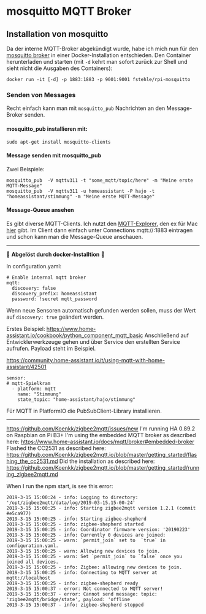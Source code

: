 # mosquitto MQTT Broker
## Installation von mosquitto
Da der interne MQTT-Broker abgekündigt wurde, habe ich mich nun für den [mosquitto broker](mosquitto.org) in einer Docker-Installation entschieden.
Den Container herunterladen und starten (mit `-d` kehrt man sofort zurück zur Shell und sieht nicht die Ausgaben des Containers):
```
docker run -it [-d] -p 1883:1883 -p 9001:9001 fstehle/rpi-mosquitto
```
### Senden von Messages
Recht einfach kann man mit `mosquitto_pub` Nachrichten an den Message-Broker senden.

#### mosquitto_pub installieren mit:
`sudo apt-get install mosquitto-clients`

#### Message senden mit mosquitto_pub
Zwei Beispiele:
```
mosquitto_pub  -V mqttv311 -t "some_mqtt/topic/here" -m "Meine erste MQTT-Message"
mosquitto_pub  -V mqttv311 -u homeassistant -P hajo -t "homeassistant/stimmung" -m "Meine erste MQTT-Message"
```

#### Message-Queue ansehen
Es gibt diverse MQTT-Clients. Ich nutzt den [MQTT-Explorer](www.mqtt-explorer.com), den ex für Mac [hier](https://github.com/thomasnordquist/MQTT-Explorer/releases/tag/v0.3.0) gibt. Im Client dann einfach unter Connections mqtt://<ip>:1883 eintragen und schon kann man die Message-Queue anschauen.





---

&#x1F534; **Abgelöst durch docker-Installtion** &#x1F534;  

In configuration.yaml:
```
# Enable internal mqtt broker
mqtt:
  discovery: false
  discovery_prefix: homeassistant
  password: !secret mqtt_password
```

Wenn neue Sensoren automatisch gefunden werden sollen, muss der Wert auf `discovery: true` geändert werden.

Erstes Beispiel: https://www.home-assistant.io/cookbook/python_component_mqtt_basic
Anschließend auf Entwicklerwerkzeuge gehen und über Service den erstellten Service aufrufen. Payload steht im Beispiel.

https://community.home-assistant.io/t/using-mqtt-with-home-assistant/42501
```
sensor:
# mqtt-Spielkram
  - platform: mqtt
    name: "Stimmung"
    state_topic: "home-assistant/hajo/stimmung"
```



Für MQTT in PlatformIO die PubSubClient-Library installieren.




---


https://github.com/Koenkk/zigbee2mqtt/issues/new
I'm running HA 0.89.2 on Raspbian on Pi B3+
I'm using the embedded MQTT broker as described here: https://www.home-assistant.io/docs/mqtt/broker#embedded-broker
Flashed the CC2531 as described here: https://github.com/Koenkk/zigbee2mqtt.io/blob/master/getting_started/flashing_the_cc2531.md
Did the installation as described here: https://github.com/Koenkk/zigbee2mqtt.io/blob/master/getting_started/running_zigbee2mqtt.md

When I run the npm start, is see this error:

```
2019-3-15 15:00:24 - info: Logging to directory: '/opt/zigbee2mqtt/data/log/2019-03-15.15-00-24'
2019-3-15 15:00:25 - info: Starting zigbee2mqtt version 1.2.1 (commit #e5ca977)
2019-3-15 15:00:25 - info: Starting zigbee-shepherd
2019-3-15 15:00:25 - info: zigbee-shepherd started
2019-3-15 15:00:25 - info: Coordinator firmware version: '20190223'
2019-3-15 15:00:25 - info: Currently 0 devices are joined:
2019-3-15 15:00:25 - warn: `permit_join` set to  `true` in configuration.yaml.
2019-3-15 15:00:25 - warn: Allowing new devices to join.
2019-3-15 15:00:25 - warn: Set `permit_join` to `false` once you joined all devices.
2019-3-15 15:00:25 - info: Zigbee: allowing new devices to join.
2019-3-15 15:00:25 - info: Connecting to MQTT server at mqtt://localhost
2019-3-15 15:00:25 - info: zigbee-shepherd ready
2019-3-15 15:00:37 - error: Not connected to MQTT server!
2019-3-15 15:00:37 - error: Cannot send message: topic: 'zigbee2mqtt/bridge/state', payload: 'offline
2019-3-15 15:00:37 - info: zigbee-shepherd stopped
```
